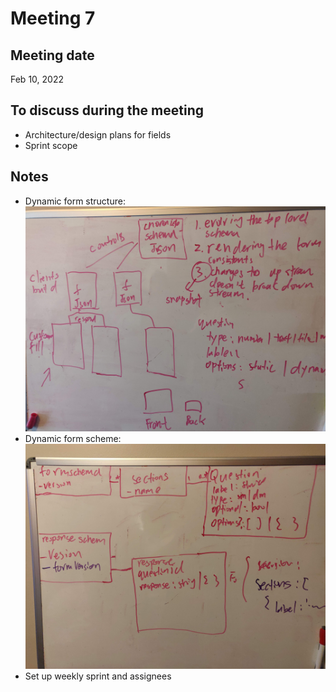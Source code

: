 # Meeting 7

## Meeting date

Feb 10, 2022

## To discuss during the meeting

- Architecture/design plans for fields
- Sprint scope

## Notes

- Dynamic form structure:
  ![](images/dynamic_forms_structure.jpg)
- Dynamic form scheme:
  ![](images/dynamic_form_schema.jpg)
- Set up weekly sprint and assignees
